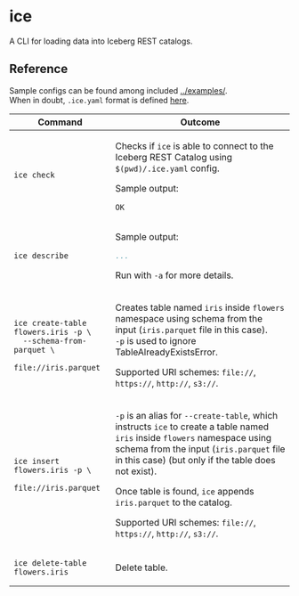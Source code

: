 # ice

A CLI for loading data into Iceberg REST catalogs.

## Reference

Sample configs can be found among included [../examples/](../examples/).  
When in doubt, `.ice.yaml` format is defined [here](src/main/java/com/altinity/ice/cli/internal/config/Config.java).

<table>
<thead><tr><th>Command</th><th>Outcome</th></tr></thead>
<tbody>
<tr><td>

```shell
ice check
```

</td><td>

Checks if `ice` is able to connect to the Iceberg REST Catalog using `$(pwd)/.ice.yaml` config.

Sample output:
```shell
OK
```

</td></tr>
<tr><td>

```shell
ice describe
```

</td><td>

Sample output: 

```yaml
...
```

Run with `-a` for more details.

</td></tr>
<tr><td>

```shell
ice create-table flowers.iris -p \
  --schema-from-parquet \
    file://iris.parquet
```

</td><td>

Creates table named `iris` inside `flowers` namespace
using schema from the input (`iris.parquet` file in this case).  
`-p` is used to ignore TableAlreadyExistsError.

Supported URI schemes: `file://`, `https://`, `http://`, `s3://`.

</td></tr>
<tr><td>

```shell
ice insert flowers.iris -p \
  file://iris.parquet
```

</td><td>

`-p` is an alias for `--create-table`, which instructs `ice` to create a table named `iris` inside `flowers` namespace 
using schema from the input (`iris.parquet` file in this case) (but only if the table does not exist).

Once table is found, `ice` appends `iris.parquet` to the catalog.

Supported URI schemes: `file://`, `https://`, `http://`, `s3://`.  

</td></tr>
<tr><td>

```shell
ice delete-table flowers.iris
```

</td><td>

Delete table.

</td></tr>
</tbody></table>

